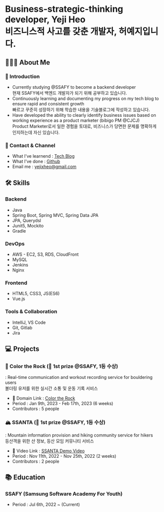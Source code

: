 # Business-strategic-thinking developer, Yeji Heo <br/> 비즈니스적 사고를 갖춘 개발자, 허예지입니다.

## 🙋🏻‍♀️ About Me
### 🌿 Introduction
- Currently studying @SSAFY to become a backend developer<br/>
현재 SSAFY에서 백엔드 개발자가 되기 위해 공부하고 있습니다.
- Continuously learning and documenting my progress on my tech blog to ensure rapid and consistent growth<br/>
빠르고 꾸준히 성장하기 위해 학습한 내용을 기술블로그에 작성하고 있습니다.
- Have developed the ability to clearly identify business issues based on working experience as a product marketer (bibigo PM @CJCJ)<br/>
Product Marketer로서 일한 경험을 토대로, 비즈니스가 당면한 문제를 명확하게 인지하는데 자신 있습니다.

### 🔗 Contact & Channel
- What I've learnend : [Tech Blog](https://erinh.tistory.com)
- What I've done : [Github](https://github.com/yestj)
- Email me : yejixheo@gmail.com

## 🛠️ Skills
### Backend
- Java
- Spring Boot, Spring MVC, Spring Data JPA
- JPA, Querydsl
- Junit5, Mockito
- Gradle

### DevOps
- AWS - EC2, S3, RDS, CloudFront
- MySQL
- Jenkins
- Nginx

### Frontend
- HTML5, CSS3, JS(ES6)
- Vue.js

### Tools & Collaboration
- IntelliJ, VS Code
- Git, Gitlab
- Jira

## 💻 Projects
### 🌈 Color the Rock (🥇 1st prize @SSAFY, 1등 수상)
: Real-time communication and workout recording service for bouldering users<br/>
볼더링 유저를 위한 실시간 소통 및 운동 기록 서비스 
- 🔗 Domain Link : [Color the Rock](https://colortherock.com)
- Period : Jan 9th, 2023 - Feb 17th, 2023 (6 weeks)
- Contributors : 5 people

### 🏔️ SSANTA (🥇 1st prize @SSAFY, 1등 수상)
: Mountain information provision and hiking community service for hikers<br/>
등산객을 위한 산 정보, 등산 모임 커뮤니티 서비스
- 🔗 Video Link : [SSANTA Demo Video](https://youtu.be/RMSTzdtaR7M)
- Period : Nov 11th, 2022 - Nov 25th, 2022 (2 weeks)
- Contributors : 2 people


## 📚 Education
### SSAFY (Samsung Software Academy For Youth)
- Period : Jul 6th, 2022 ~ (Current)
